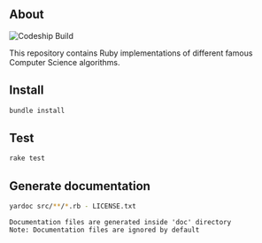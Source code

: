 ## About

![Codeship Build](https://codeship.com/projects/c3d003f0-217e-0134-77ad-1eef50e7a565/status?branch=develop)

This repository contains Ruby implementations of different famous Computer Science algorithms.

## Install

```bash
bundle install
```

## Test

```bash
rake test
```

## Generate documentation

```bash
yardoc src/**/*.rb - LICENSE.txt
```

    Documentation files are generated inside 'doc' directory
    Note: Documentation files are ignored by default
